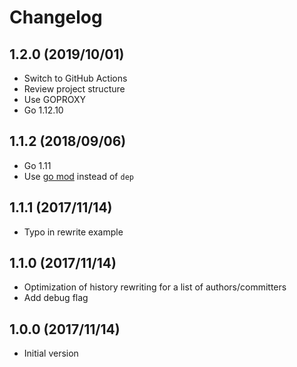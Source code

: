 # Changelog

## 1.2.0 (2019/10/01)

* Switch to GitHub Actions
* Review project structure
* Use GOPROXY
* Go 1.12.10

## 1.1.2 (2018/09/06)

* Go 1.11
* Use [go mod](https://golang.org/cmd/go/#hdr-Module_maintenance) instead of `dep`

## 1.1.1 (2017/11/14)

* Typo in rewrite example

## 1.1.0 (2017/11/14)

* Optimization of history rewriting for a list of authors/committers
* Add debug flag

## 1.0.0 (2017/11/14)

* Initial version
